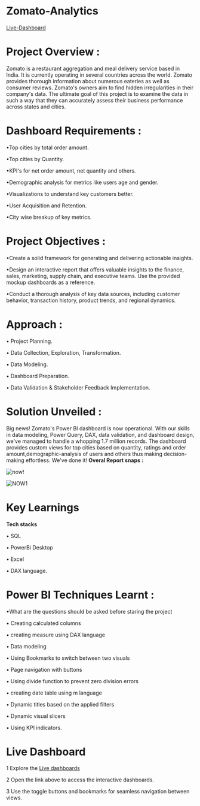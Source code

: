 # Zomato-Analytics
[Live-Dashboard](https://app.powerbi.com/groups/me/reports/b28d0240-0890-4753-a704-e9b2776922e8/ReportSection942577546b22383670da?experience=power-bi)
# Project Overview : 
Zomato is a restaurant aggregation and meal delivery service based in India. It is currently operating in several countries across the world. Zomato provides thorough information about numerous eateries as well as consumer reviews. Zomato's owners aim to find hidden irregularities in their company's data. The ultimate goal of this project is to examine the data in such a way that they can accurately assess their business performance across states and cities.
# Dashboard Requirements :
•Top cities by total order amount.

•Top cities by Quantity.

•KPI's for net order amount, net quantity and others.

•Demographic analysis for metrics like users age and gender.

•Visualizations to understand key customers better.

•User Acquisition and Retention.

•City wise breakup of key metrics.

# Project Objectives :
•Create a solid framework for generating and delivering actionable insights.

•Design an interactive report that offers valuable insights to the finance, sales, marketing, supply chain, and executive teams. Use the provided mockup dashboards as a reference.

•Conduct a thorough analysis of key data sources, including customer behavior, transaction history, product trends, and regional dynamics.

# Approach : 
• Project Planning.

• Data Collection, Exploration, Transformation.

• Data Modeling.

• Dashboard Preparation.

• Data Validation & Stakeholder Feedback Implementation.
# Solution Unveiled : 
Big news! Zomato's Power BI dashboard is now operational. With our skills in data modeling, Power Query, DAX, data validation, and dashboard design, we've managed to handle a whopping 1.7 million records. The dashboard provides custom views for top cities based on quantity, ratings and order amount,demographic-analysis of users and others thus making decision-making effortless. We've done it!   **Overal Report snaps :**

![now](https://github.com/Prasad-ig/Zomato-Analytics/assets/106866283/9cd9faf3-80a2-48c7-8564-9a6b44de542f)!


![NOW1](https://github.com/Prasad-ig/Zomato-Analytics/assets/106866283/bc008874-e8fd-4816-94c0-dc3948dc6129)

# Key Learnings
**Tech stacks**

• SQL

• PowerBi Desktop

• Excel

• DAX language.

# Power BI Techniques Learnt :
•What are the questions should be asked before staring the project

• Creating calculated columns

• creating measure using DAX language

• Data modeling

• Using Bookmarks to switch between two visuals

• Page navigation with buttons

• Using divide function to prevent zero division errors

• creating date table using m language

• Dynamic titles based on the applied filters

• Dynamic visual slicers

• Using KPI indicators.



# Live Dashboard
1 Explore the [Live dashboards](https://app.powerbi.com/groups/me/reports/b28d0240-0890-4753-a704-e9b2776922e8/ReportSection942577546b22383670da?experience=power-bi)

2 Open the link above to access the interactive dashboards.

3 Use the toggle buttons and bookmarks for seamless navigation between views.










